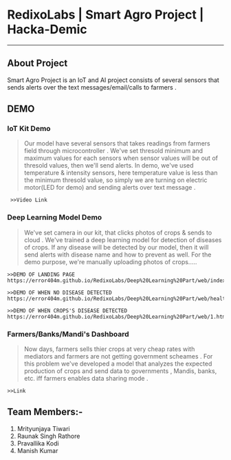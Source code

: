 # RedixoLabs | Smart Agro Project | Hacka-Demic

-------------------
## About Project
Smart Agro Project is an IoT and AI project consists of several sensors that sends alerts over the text messages/email/calls to farmers .

## DEMO
### IoT Kit Demo

 > Our model have several sensors that takes readings from farmers field through microcontroller . We've set thresold minimum and maximum values for each sensors when sensor values will be out of thresold values, then we'll send alerts.
In demo, we've used temperature & intensity sensors, here temperature value is less than the minimum thresold value, so simply we are turning on electric motor(LED for demo) and sending alerts over text message .

     >>Video Link
     
### Deep Learning Model Demo

> We've set camera in our kit, that clicks photos of crops & sends to cloud . We've trained a deep learning model for detection of diseases of crops. If any disease will be detected by our model, then it will send alerts with disease name and how to prevent as well. For the demo purpose, we're manually uploading photos of crops..... 

    >>DEMO OF LANDING PAGE
    https://error404m.github.io/RedixoLabs/Deep%20Learning%20Part/web/index.html
    
    >>DEMO OF WHEN NO DISEASE DETECTED
    https://error404m.github.io/RedixoLabs/Deep%20Learning%20Part/web/healthy.html
    
    >>DEMO OF WHEN CROPS'S DISEASE DETECTED
    https://error404m.github.io/RedixoLabs/Deep%20Learning%20Part/web/1.html
   
### Farmers/Banks/Mandi's Dashboard

> Now days, farmers sells thier crops at very cheap rates with mediators and farmers are not getting government scheames . For this problem we've developed a model that analyzes the expected production of crops and send data to governments , Mandis, banks, etc. iff farmers enables data sharing mode .

    >>Link

## Team Members:- 
1) Mrityunjaya Tiwari 
2) Raunak Singh Rathore
3) Pravallika Kodi
4) Manish Kumar
